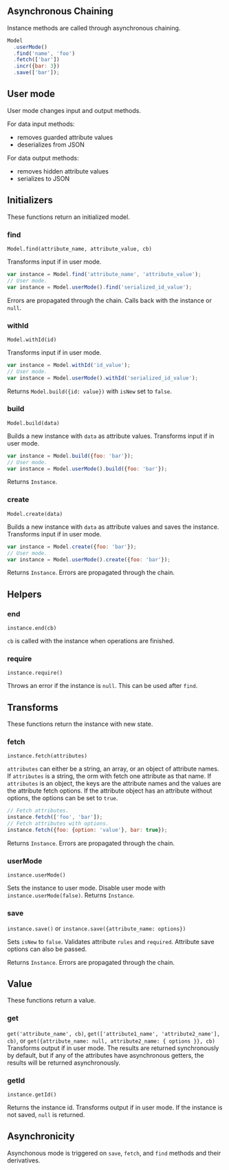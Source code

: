 Asynchronous Chaining
---------------------

Instance methods are called through asynchronous chaining.

```js
Model
  .userMode()
  .find('name', 'foo')
  .fetch(['bar'])
  .incr({bar: 3})
  .save(['bar']);
```

## User mode

User mode changes input and output methods.

For data input methods:
  - removes guarded attribute values
  - deserializes from JSON

For data output methods:
  - removes hidden attribute values
  - serializes to JSON

## Initializers

These functions return an initialized model.

### find

`Model.find(attribute_name, attribute_value, cb)`

Transforms input if in user mode.

```js
var instance = Model.find('attribute_name', 'attribute_value');
// User mode.
var instance = Model.userMode().find('serialized_id_value');
```

Errors are propagated through the chain. Calls back with the instance or `null`.

### withId

`Model.withId(id)`

Transforms input if in user mode.

```js
var instance = Model.withId('id_value');
// User mode.
var instance = Model.userMode().withId('serialized_id_value');
```

Returns `Model.build({id: value})` with `isNew` set to `false`.

### build

`Model.build(data)`

Builds a new instance with `data` as attribute values. Transforms input if in user mode.

```js
var instance = Model.build({foo: 'bar'});
// User mode.
var instance = Model.userMode().build({foo: 'bar'});
```

Returns `Instance`.

### create

`Model.create(data)`

Builds a new instance with `data` as attribute values and saves the instance. Transforms input if in user mode.

```js
var instance = Model.create({foo: 'bar'});
// User mode.
var instance = Model.userMode().create({foo: 'bar'});
```

Returns `Instance`. Errors are propagated through the chain.

## Helpers

### end

`instance.end(cb)`

`cb` is called with the instance when operations are finished.

### require

`instance.require()`

Throws an error if the instance is `null`. This can be used after `find`.

## Transforms

These functions return the instance with new state.

### fetch

`instance.fetch(attributes)`

`attributes` can either be a string, an array, or an object of attribute names. If `attributes` is a string, the orm with fetch one attribute as that name. If `attributes` is an object, the keys are the attribute names and the values are the attribute fetch options. If the attribute object has an attribute without options, the options can be set to `true`.

```js
// Fetch attributes.
instance.fetch(['foo', 'bar']);
// Fetch attributes with options.
instance.fetch({foo: {option: 'value'}, bar: true});
```

Returns `Instance`. Errors are propagated through the chain.

### userMode

`instance.userMode()`

Sets the instance to user mode. Disable user mode with `instance.userMode(false)`. Returns `Instance`.

### save

`instance.save()` or `instance.save({attribute_name: options})`

Sets `isNew` to `false`. Validates attribute `rules` and `required`. Attribute save options can also be passed.

Returns `Instance`. Errors are propagated through the chain.

## Value

These functions return a value.

### get

`get('attribute_name', cb)`, `get(['attribute1_name', 'attribute2_name'], cb)`, or `get({attribute_name: null, attribute2_name: { options }}, cb)`
Transforms output if in user mode. The results are returned synchronously by default, but if any of the attributes have asynchronous getters, the results will be returned asynchronously.

### getId

`instance.getId()`

Returns the instance id. Transforms output if in user mode. If the instance is not saved, `null` is returned.

## Asynchronicity

Asynchonous mode is triggered on `save`, `fetch`, and `find` methods and their derivatives.
